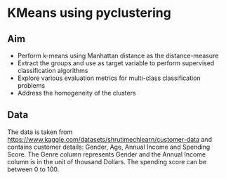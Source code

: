 # KMeans using pyclustering 

## Aim
* Perform k-means using Manhattan distance as the distance-measure
* Extract the groups and use as target variable to perform supervised classification algorithms
* Explore various evaluation metrics for multi-class classification problems
* Address the homogeneity of the clusters

## Data
The data is taken from https://www.kaggle.com/datasets/shrutimechlearn/customer-data and contains customer details: Gender, Age, Annual Income and Spending Score. The Genre column represents Gender and the Annual Income column is in the unit of thousand Dollars. The spending score can be between 0 to 100.